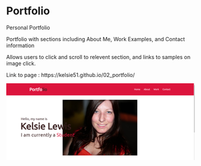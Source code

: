 # Portfolio

</h1> Personal Portfolio </h1>
</p> Portfolio with sections including About Me, Work Examples, and Contact information
</P> Allows users to click and scroll to relevent section, and links to samples on image click.

</p> Link to  page : https://kelsie51.github.io/02_portfolio/ <p>
  
![Screenshot](/portfolio.png)
  

